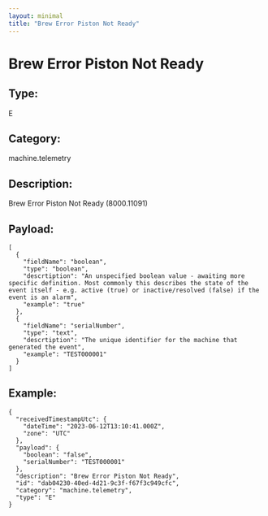 ```yaml
---
layout: minimal
title: "Brew Error Piston Not Ready"
---
```


# Brew Error Piston Not Ready

## Type:

E

## Category:

machine.telemetry

## Description: 

Brew Error Piston Not Ready (8000.11091)

## Payload:

```
[
  {
    "fieldName": "boolean",
    "type": "boolean",
    "descrtiption": "An unspecified boolean value - awaiting more specific definition. Most commonly this describes the state of the event itself - e.g. active (true) or inactive/resolved (false) if the event is an alarm",
    "example": "true"
  },
  {
    "fieldName": "serialNumber",
    "type": "text",
    "descrtiption": "The unique identifier for the machine that generated the event",
    "example": "TEST000001"
  }
]
```

## Example:

```
{
  "receivedTimestampUtc": {
    "dateTime": "2023-06-12T13:10:41.000Z",
    "zone": "UTC"
  },
  "payload": {
    "boolean": "false",
    "serialNumber": "TEST000001"
  },
  "description": "Brew Error Piston Not Ready",
  "id": "dab04230-40ed-4d21-9c3f-f67f3c949cfc",
  "category": "machine.telemetry",
  "type": "E"
}
```

